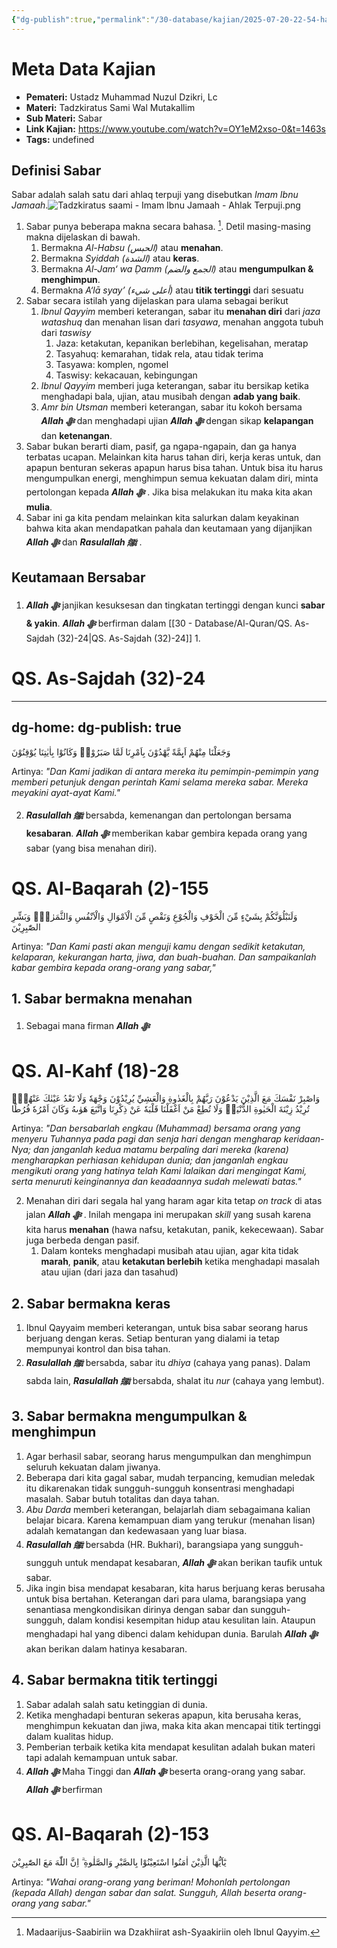 ```yaml
---
{"dg-publish":true,"permalink":"/30-database/kajian/2025-07-20-22-54-hakikat-sabar-yang-tidak-diketahui-banyak-orang/"}
---
```


 
# Meta Data Kajian 
<div><ul class="dataview list-view-ul"><li><span><strong>Pemateri:</strong> Ustadz Muhammad Nuzul Dzikri, Lc</span></li><li><span><strong>Materi:</strong> Tadzkiratus Sami Wal Mutakallim</span></li><li><span><strong>Sub Materi:</strong> Sabar</span></li><li><span><strong>Link Kajian:</strong> <a rel="noopener nofollow" class="external-link" href="https://www.youtube.com/watch?v=OY1eM2xso-0&amp;t=1463s" target="_blank">https://www.youtube.com/watch?v=OY1eM2xso-0&amp;t=1463s</a></span></li><li><span><strong>Tags:</strong> undefined</span></li></ul></div>
  

## Definisi Sabar
Sabar adalah salah satu dari ahlaq terpuji yang disebutkan *Imam Ibnu Jamaah*.![Tadzkiratus saami - Imam Ibnu Jamaah - Ahlak Terpuji.png](/img/user/40%20-%20Obsidian/Assets/Tadzkiratus%20saami%20-%20Imam%20Ibnu%20Jamaah%20-%20Ahlak%20Terpuji.png)
1. Sabar punya beberapa makna secara bahasa. [^1]. Detil masing-masing makna dijelaskan di bawah.
	1. Bermakna *Al-Habsu (الحبس)* atau **menahan**. 
	2. Bermakna *Syiddah (الشدة)* atau **keras**. 
	3. Bermakna *Al-Jam‘ wa Ḍamm (الجمع والضم)* atau **mengumpulkan & menghimpun**. 
	4. Bermakna *A‘lā syay’ (أعلى شيء)* atau **titik tertinggi** dari sesuatu
2. Sabar secara istilah yang dijelaskan para ulama sebagai berikut
	1. *Ibnul Qayyim* memberi keterangan, sabar itu **menahan diri** dari *jaza watashuq* dan menahan lisan dari *tasyawa*, menahan anggota tubuh dari *taswisy*
		1. Jaza: ketakutan, kepanikan berlebihan, kegelisahan, meratap
		2. Tasyahuq: kemarahan, tidak rela, atau tidak terima
		3. Tasyawa: komplen, ngomel
		4. Taswisy: kekacauan, kebingungan
	2. *Ibnul Qayyim* memberi juga keterangan, sabar itu bersikap ketika menghadapi bala, ujian, atau musibah dengan **adab yang baik**.
	3. *Amr bin Utsman* memberi keterangan, sabar itu kokoh bersama ***Allah ﷻ*** dan menghadapi ujian ***Allah ﷻ*** dengan sikap **kelapangan** dan **ketenangan**.
3. Sabar bukan berarti diam, pasif, ga ngapa-ngapain, dan ga hanya terbatas ucapan. Melainkan kita harus tahan diri, kerja keras untuk, dan apapun benturan sekeras apapun harus bisa tahan. Untuk bisa itu harus mengumpulkan energi, menghimpun semua kekuatan dalam diri, minta pertolongan kepada ***Allah ﷻ*** . Jika bisa melakukan itu maka kita akan **mulia**. 
4. Sabar ini ga kita pendam melainkan kita salurkan dalam keyakinan bahwa kita akan mendapatkan pahala dan keutamaan yang dijanjikan ***Allah ﷻ*** dan ***Rasulallah ﷺ***  .

## Keutamaan Bersabar
1. ***Allah ﷻ*** janjikan kesuksesan dan tingkatan tertinggi dengan kunci **sabar & yakin**. ***Allah ﷻ*** berfirman dalam [[30 - Database/Al-Quran/QS. As-Sajdah (32)-24\|QS. As-Sajdah (32)-24]]
	1. 
<div class="transclusion internal-embed is-loaded"><div class="markdown-embed">



# QS. As-Sajdah (32)-24
---
dg-home:
dg-publish: true
---

وَجَعَلْنَا مِنْهُمْ اَىِٕمَّةً يَّهْدُوْنَ بِاَمْرِنَا لَمَّا صَبَرُوْاۗ وَكَانُوْا بِاٰيٰتِنَا يُوْقِنُوْنَ

Artinya: *"Dan Kami jadikan di antara mereka itu pemimpin-pemimpin yang memberi petunjuk dengan perintah Kami selama mereka sabar. Mereka meyakini ayat-ayat Kami."*


</div></div>

2. ***Rasulallah ﷺ***  bersabda, kemenangan dan pertolongan bersama **kesabaran**. ***Allah ﷻ*** memberikan kabar gembira kepada orang yang sabar (yang bisa menahan diri). 
<div class="transclusion internal-embed is-loaded"><div class="markdown-embed">





# QS. Al-Baqarah (2)-155
وَلَنَبْلُوَنَّكُمْ بِشَيْءٍ مِّنَ الْخَوْفِ وَالْجُوْعِ وَنَقْصٍ مِّنَ الْاَمْوَالِ وَالْاَنْفُسِ وَالثَّمَرٰتِۗ وَبَشِّرِ الصّٰبِرِيْنَ

Artinya: *"Dan Kami pasti akan menguji kamu dengan sedikit ketakutan, kelaparan, kekurangan harta, jiwa, dan buah-buahan. Dan sampaikanlah kabar gembira kepada orang-orang yang sabar,"*


</div></div>


## 1. Sabar bermakna menahan
1. Sebagai mana firman ***Allah ﷻ*** 
<div class="transclusion internal-embed is-loaded"><div class="markdown-embed">





# QS. Al-Kahf (18)-28
وَاصْبِرْ نَفْسَكَ مَعَ الَّذِيْنَ يَدْعُوْنَ رَبَّهُمْ بِالْغَدٰوةِ وَالْعَشِيِّ يُرِيْدُوْنَ وَجْهَهٗ وَلَا تَعْدُ عَيْنٰكَ عَنْهُمْۚ تُرِيْدُ زِيْنَةَ الْحَيٰوةِ الدُّنْيَاۚ وَلَا تُطِعْ مَنْ اَغْفَلْنَا قَلْبَهٗ عَنْ ذِكْرِنَا وَاتَّبَعَ هَوٰىهُ وَكَانَ اَمْرُهٗ فُرُطًا

Artinya: *"Dan bersabarlah engkau (Muhammad) bersama orang yang menyeru Tuhannya pada pagi dan senja hari dengan mengharap keridaan-Nya; dan janganlah kedua matamu berpaling dari mereka (karena) mengharapkan perhiasan kehidupan dunia; dan janganlah engkau mengikuti orang yang hatinya telah Kami lalaikan dari mengingat Kami, serta menuruti keinginannya dan keadaannya sudah melewati batas."*


</div></div>

2. Menahan diri dari segala hal yang haram agar kita tetap *on track* di atas jalan ***Allah ﷻ*** . Inilah mengapa ini merupakan *skill* yang susah karena kita harus **menahan** (hawa nafsu, ketakutan, panik, kekecewaan). Sabar juga berbeda dengan pasif.
	1. Dalam konteks menghadapi musibah atau ujian, agar kita tidak **marah**, **panik**, atau **ketakutan berlebih** ketika menghadapi masalah atau ujian (dari jaza dan tasahud)
 
## 2. Sabar bermakna keras
1. Ibnul Qayyaim memberi keterangan, untuk bisa sabar seorang harus berjuang dengan keras. Setiap benturan yang dialami ia tetap mempunyai kontrol dan bisa tahan. 
2. ***Rasulallah ﷺ***  bersabda, sabar itu *dhiya* (cahaya yang panas). Dalam sabda lain, ***Rasulallah ﷺ***  bersabda, shalat itu *nur* (cahaya yang lembut).

## 3. Sabar bermakna mengumpulkan & menghimpun
1. Agar berhasil sabar, seorang harus mengumpulkan dan menghimpun seluruh kekuatan dalam jiwanya. 
2. Beberapa dari kita gagal sabar, mudah terpancing, kemudian meledak itu dikarenakan tidak sungguh-sungguh konsentrasi menghadapi masalah. Sabar butuh totalitas dan daya tahan.
3. *Abu Darda* memberi keterangan, belajarlah diam sebagaimana kalian belajar bicara. Karena kemampuan diam yang terukur (menahan lisan) adalah kematangan dan kedewasaan yang luar biasa.
4. ***Rasulallah ﷺ***  bersabda (HR. Bukhari), barangsiapa yang sungguh-sungguh untuk mendapat kesabaran, ***Allah ﷻ*** akan berikan taufik untuk sabar. 
5. Jika ingin bisa mendapat kesabaran, kita harus berjuang keras berusaha untuk bisa bertahan. Keterangan dari para ulama, barangsiapa yang senantiasa mengkondisikan dirinya dengan sabar dan sungguh-sungguh, dalam kondisi kesempitan hidup atau kesulitan lain. Ataupun menghadapi hal yang dibenci dalam kehidupan dunia. Barulah ***Allah ﷻ*** akan berikan dalam hatinya kesabaran.

## 4. Sabar bermakna titik tertinggi
1. Sabar adalah salah satu ketinggian di dunia.
2. Ketika menghadapi benturan sekeras apapun, kita berusaha keras, menghimpun kekuatan dan jiwa, maka kita akan mencapai titik tertinggi dalam kualitas hidup.
3. Pemberian terbaik ketika kita mendapat kesulitan adalah bukan materi tapi adalah kemampuan untuk sabar.
4. ***Allah ﷻ*** Maha Tinggi dan ***Allah ﷻ*** beserta orang-orang yang sabar. ***Allah ﷻ*** berfirman 
<div class="transclusion internal-embed is-loaded"><div class="markdown-embed">





# QS. Al-Baqarah (2)-153
يٰٓاَيُّهَا الَّذِيْنَ اٰمَنُوا اسْتَعِيْنُوْا بِالصَّبْرِ وَالصَّلٰوةِ ۗ اِنَّ اللّٰهَ مَعَ الصّٰبِرِيْنَ

Artinya: *"Wahai orang-orang yang beriman! Mohonlah pertolongan (kepada Allah) dengan sabar dan salat. Sungguh, Allah beserta orang-orang yang sabar."*


</div></div>
 


[^1]: Madaarijus-Saabiriin wa Dzakhiirat ash-Syaakiriin oleh Ibnul Qayyim.
